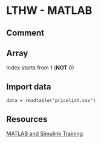 # LTHW - MATLAB



## Comment

## Array
Index starts from 1 (**NOT** 0)

## Import data
```
data = readtable("pricelist.csv")
```

## Resources
[MATLAB and Simulink Training](https://matlabacademy.mathworks.com/)
